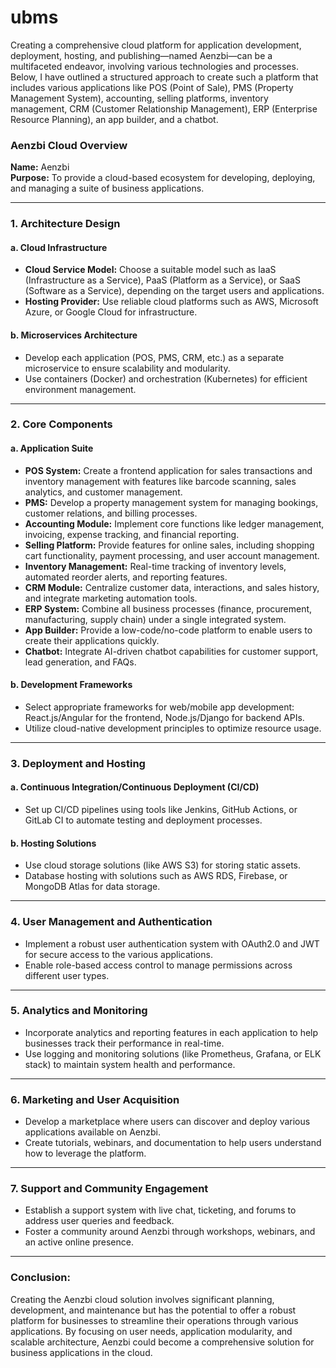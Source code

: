 # ubms
Creating a comprehensive cloud platform for application development, deployment, hosting, and publishing—named Aenzbi—can be a multifaceted endeavor, involving various technologies and processes. Below, I have outlined a structured approach to create such a platform that includes various applications like POS (Point of Sale), PMS (Property Management System), accounting, selling platforms, inventory management, CRM (Customer Relationship Management), ERP (Enterprise Resource Planning), an app builder, and a chatbot.

### Aenzbi Cloud Overview

**Name:** Aenzbi  
**Purpose:** To provide a cloud-based ecosystem for developing, deploying, and managing a suite of business applications.

---

### 1. **Architecture Design**

#### a. **Cloud Infrastructure**
- **Cloud Service Model:** Choose a suitable model such as IaaS (Infrastructure as a Service), PaaS (Platform as a Service), or SaaS (Software as a Service), depending on the target users and applications.
- **Hosting Provider:** Use reliable cloud platforms such as AWS, Microsoft Azure, or Google Cloud for infrastructure.
  
#### b. **Microservices Architecture**
- Develop each application (POS, PMS, CRM, etc.) as a separate microservice to ensure scalability and modularity.
- Use containers (Docker) and orchestration (Kubernetes) for efficient environment management.

---

### 2. **Core Components**

#### a. **Application Suite**
- **POS System:** Create a frontend application for sales transactions and inventory management with features like barcode scanning, sales analytics, and customer management.
- **PMS:** Develop a property management system for managing bookings, customer relations, and billing processes.
- **Accounting Module:** Implement core functions like ledger management, invoicing, expense tracking, and financial reporting.
- **Selling Platform:** Provide features for online sales, including shopping cart functionality, payment processing, and user account management.
- **Inventory Management:** Real-time tracking of inventory levels, automated reorder alerts, and reporting features.
- **CRM Module:** Centralize customer data, interactions, and sales history, and integrate marketing automation tools.
- **ERP System:** Combine all business processes (finance, procurement, manufacturing, supply chain) under a single integrated system.
- **App Builder:** Provide a low-code/no-code platform to enable users to create their applications quickly.
- **Chatbot:** Integrate AI-driven chatbot capabilities for customer support, lead generation, and FAQs.

#### b. **Development Frameworks**
- Select appropriate frameworks for web/mobile app development: React.js/Angular for the frontend, Node.js/Django for backend APIs.
- Utilize cloud-native development principles to optimize resource usage.

---

### 3. **Deployment and Hosting**

#### a. **Continuous Integration/Continuous Deployment (CI/CD)**
- Set up CI/CD pipelines using tools like Jenkins, GitHub Actions, or GitLab CI to automate testing and deployment processes.
  
#### b. **Hosting Solutions**
- Use cloud storage solutions (like AWS S3) for storing static assets.
- Database hosting with solutions such as AWS RDS, Firebase, or MongoDB Atlas for data storage.

---

### 4. **User Management and Authentication**
- Implement a robust user authentication system with OAuth2.0 and JWT for secure access to the various applications.
- Enable role-based access control to manage permissions across different user types.

---

### 5. **Analytics and Monitoring**
- Incorporate analytics and reporting features in each application to help businesses track their performance in real-time.
- Use logging and monitoring solutions (like Prometheus, Grafana, or ELK stack) to maintain system health and performance.

---

### 6. **Marketing and User Acquisition**
- Develop a marketplace where users can discover and deploy various applications available on Aenzbi.
- Create tutorials, webinars, and documentation to help users understand how to leverage the platform.

---

### 7. **Support and Community Engagement**
- Establish a support system with live chat, ticketing, and forums to address user queries and feedback.
- Foster a community around Aenzbi through workshops, webinars, and an active online presence.

---

### Conclusion:

Creating the Aenzbi cloud solution involves significant planning, development, and maintenance but has the potential to offer a robust platform for businesses to streamline their operations through various applications. By focusing on user needs, application modularity, and scalable architecture, Aenzbi could become a comprehensive solution for business applications in the cloud.
